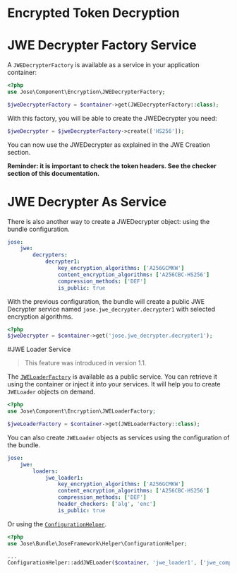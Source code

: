 Encrypted Token Decryption
==========================

# JWE Decrypter Factory Service

A `JWEDecrypterFactory` is available as a service in your application container:

```php
<?php
use Jose\Component\Encryption\JWEDecrypterFactory;

$jweDecrypterFactory = $container->get(JWEDecrypterFactory::class);
```

With this factory, you will be able to create the JWEDecrypter you need:

```php
$jweDecrypter = $jweDecrypterFactory->create(['HS256']);
```

You can now use the JWEDecrypter as explained in the JWE Creation section.

**Reminder: it is important to check the token headers. See the checker section of this documentation.**

# JWE Decrypter As Service

There is also another way to create a JWEDecrypter object: using the bundle configuration.

```yaml
jose:
    jwe:
        decrypters:
            decrypter1:
                key_encryption_algorithms: ['A256GCMKW']
                content_encryption_algorithms: ['A256CBC-HS256']
                compression_methods: ['DEF']
                is_public: true
```

With the previous configuration, the bundle will create a public JWE Decrypter service named `jose.jwe_decrypter.decrypter1`
with selected encryption algorithms.

```php
<?php
$jweDecrypter = $container->get('jose.jwe_decrypter.decrypter1');
```

#JWE Loader Service

> This feature was introduced in version 1.1.

The [`JWELoaderFactory`](../../component/jwe/loading.md) is available as a public service. You can retrieve it using the container or inject it into your services.
It will help you to create `JWELoader` objects on demand.

```php
<?php
use Jose\Component\Encryption\JWELoaderFactory;

$jweLoaderFactory = $container->get(JWELoaderFactory::class);
```

You can also create `JWELoader` objects as services using the configuration of the bundle.

```yaml
jose:
    jwe:
        loaders:
            jwe_loader1:
                key_encryption_algorithms: ['A256GCMKW']
                content_encryption_algorithms: ['A256CBC-HS256']
                compression_methods: ['DEF']
                header_checkers: ['alg', 'enc']
                is_public: true
```

Or using the [`ConfigurationHelper`](../helper/index.md).

```php
<?php
use Jose\Bundle\JoseFramework\Helper\ConfigurationHelper;

...
ConfigurationHelper::addJWELoader($container, 'jwe_loader1', ['jwe_compact'], ['A256GCMKW'], ['A256CBC-HS256'], ['DEF'], ['alg', 'enc'], true);
```
